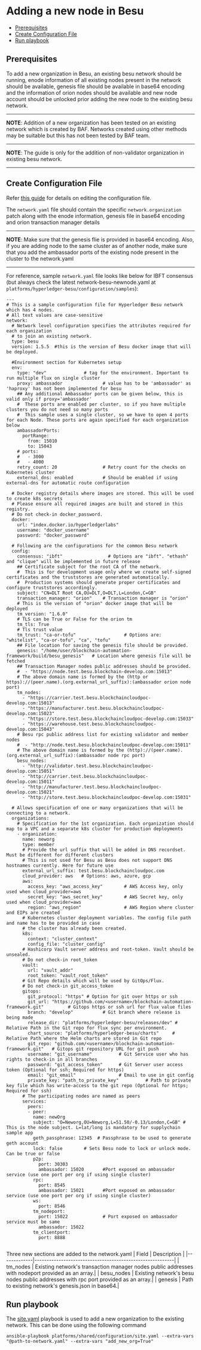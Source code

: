 <a name = "adding-new-org-to-existing-network-in-besu"></a>
# Adding a new node in Besu

  - [Prerequisites](#prerequisites)
  - [Create Configuration File](#create-configuration-file)
  - [Run playbook](#run-playbook)

<a name = "prerequisites"></a>
## Prerequisites
To add a new organization in Besu, an existing besu network should be running, enode information of all existing nodes present in the network should be available, genesis file should be available in base64 encoding and the information of orion nodes should be available and new node account should be unlocked prior adding the new node to the existing besu network. 

---
**NOTE**: Addition of a new organization has been tested on an existing network which is created by BAF. Networks created using other methods may be suitable but this has not been tested by BAF team.

---

**NOTE**: The guide is only for the addition of non-validator organization in existing besu network.

---

<a name = "create_config_file"></a>
## Create Configuration File

Refer [this guide](./besu_networkyaml.md) for details on editing the configuration file.

The `network.yaml` file should contain the specific `network.organization` patch along with the enode information, genesis file in base64 encoding and orion transaction manager details

---
**NOTE**: Make sure that the genesis flie is provided in base64 encoding. Also, if you are adding node to the same cluster as of another node, make sure that you add the ambassador ports of the existing node present in the cluster to the network.yaml

---
For reference, sample `network.yaml` file looks like below for IBFT consensus (but always check the latest network-besu-newnode.yaml at `platforms/hyperledger-besu/configuration/samples`):

```
---
# This is a sample configuration file for Hyperledger Besu network which has 4 nodes.
# All text values are case-sensitive
network:
  # Network level configuration specifies the attributes required for each organization
  # to join an existing network.
  type: besu
  version: 1.5.5  #this is the version of Besu docker image that will be deployed.

  #Environment section for Kubernetes setup
  env:
    type: "dev"              # tag for the environment. Important to run multiple flux on single cluster
    proxy: ambassador               # value has to be 'ambassador' as 'haproxy' has not been implemented for besu
    ## Any additional Ambassador ports can be given below, this is valid only if proxy='ambassador'
    #  These ports are enabled per cluster, so if you have multiple clusters you do not need so many ports
    #  This sample uses a single cluster, so we have to open 4 ports for each Node. These ports are again specified for each organization below
    ambassadorPorts:
      portRange: 
        from: 15010 
        to: 15043
    # ports: 
    #   - 3000
    #   - 4000  
    retry_count: 20                 # Retry count for the checks on Kubernetes cluster
    external_dns: enabled           # Should be enabled if using external-dns for automatic route configuration
  
  # Docker registry details where images are stored. This will be used to create k8s secrets
  # Please ensure all required images are built and stored in this registry. 
  # Do not check-in docker_password.
  docker:
    url: "index.docker.io/hyperledgerlabs"
    username: "docker_username"
    password: "docker_password"
  
  # Following are the configurations for the common Besu network
  config:    
    consensus: "ibft"                 # Options are "ibft". "ethash" and "clique" will be implemented in future release
    ## Certificate subject for the root CA of the network. 
    #  This is for development usage only where we create self-signed certificates and the truststores are generated automatically.
    #  Production systems should generate proper certificates and configure truststores accordingly.
    subject: "CN=DLT Root CA,OU=DLT,O=DLT,L=London,C=GB"
    transaction_manager: "orion"    # Transaction manager is "orion"
    # This is the version of "orion" docker image that will be deployed
    tm_version: "1.6.0"               
    # TLS can be True or False for the orion tm
    tm_tls: True
    # Tls trust value
    tm_trust: "ca-or-tofu"                  # Options are: "whitelist", "ca-or-tofu", "ca", "tofu"
    ## File location for saving the genesis file should be provided.
    genesis: "/home/user/blockchain-automation-framework/build/besu_genesis"   # Location where genesis file will be fetched
    ## Transaction Manager nodes public addresses should be provided.
    #  - "https://node.test.besu.blockchain-develop.com:15013"
    # The above domain name is formed by the (http or https)://(peer.name).(org.external_url_suffix):(ambassador orion node port)
    tm_nodes: 
      - "https://carrier.test.besu.blockchaincloudpoc-develop.com:15013"
      - "https://manufacturer.test.besu.blockchaincloudpoc-develop.com:15023"
      - "https://store.test.besu.blockchaincloudpoc-develop.com:15033"
      - "https://warehouse.test.besu.blockchaincloudpoc-develop.com:15043"
    # Besu rpc public address list for existing validator and member nodes 
    #  - "http://node.test.besu.blockchaincloudpoc-develop.com:15011"
    # The above domain name is formed by the (http)://(peer.name).(org.external_url_suffix):(ambassador node rpc port)
    besu_nodes:
      - "http://validator.test.besu.blockchaincloudpoc-develop.com:15051"
      - "http://carrier.test.besu.blockchaincloudpoc-develop.com:15011"
      - "http://manufacturer.test.besu.blockchaincloudpoc-develop.com:15021"
      - "http://store.test.besu.blockchaincloudpoc-develop.com:15031"
  
  # Allows specification of one or many organizations that will be connecting to a network.
  organizations:
    # Specification for the 1st organization. Each organization should map to a VPC and a separate k8s cluster for production deployments
    - organization:
      name: neworg
      type: member
      # Provide the url suffix that will be added in DNS recordset. Must be different for different clusters
      # This is not used for Besu as Besu does not support DNS hostnames currently. Here for future use
      external_url_suffix: test.besu.blockchaincloudpoc.com
      cloud_provider: aws   # Options: aws, azure, gcp
      aws:
        access_key: "aws_access_key"        # AWS Access key, only used when cloud_provider=aws
        secret_key: "aws_secret_key"        # AWS Secret key, only used when cloud_provider=aws
        region: "aws_region"                # AWS Region where cluster and EIPs are created
      # Kubernetes cluster deployment variables. The config file path and name has to be provided in case
      # the cluster has already been created.
      k8s:
        context: "cluster_context"
        config_file: "cluster_config"
      # Hashicorp Vault server address and root-token. Vault should be unsealed.
      # Do not check-in root_token
      vault:
        url: "vault_addr"
        root_token: "vault_root_token"
      # Git Repo details which will be used by GitOps/Flux.
      # Do not check-in git_access_token
      gitops:
        git_protocol: "https" # Option for git over https or ssh
        git_url: "https://github.com/<username>/blockchain-automation-framework.git"         # Gitops https or ssh url for flux value files 
        branch: "develop"           # Git branch where release is being made
        release_dir: "platforms/hyperledger-besu/releases/dev" # Relative Path in the Git repo for flux sync per environment. 
        chart_source: "platforms/hyperledger-besu/charts"     # Relative Path where the Helm charts are stored in Git repo
        git_repo: "github.com/<username>/blockchain-automation-framework.git"   # Gitops git repository URL for git push 
        username: "git_username"          # Git Service user who has rights to check-in in all branches
        password: "git_access_token"      # Git Server user access token (Optional for ssh; Required for https)
        email: "git_email"                # Email to use in git config
        private_key: "path_to_private_key"          # Path to private key file which has write-access to the git repo (Optional for https; Required for ssh)
      # The participating nodes are named as peers
      services:
        peers:
        - peer:
          name: newOrg
          subject: "O=Neworg,OU=Neworg,L=51.50/-0.13/London,C=GB" # This is the node subject. L=lat/long is mandatory for supplychain sample app
          geth_passphrase: 12345  # Passphrase to be used to generate geth account
          lock: false        # Sets Besu node to lock or unlock mode. Can be true or false
          p2p:
            port: 30303
            ambassador: 15020       #Port exposed on ambassador service (use one port per org if using single cluster)
          rpc:
            port: 8545
            ambassador: 15021       #Port exposed on ambassador service (use one port per org if using single cluster)
          ws:
            port: 8546
          tm_nodeport:
            port: 15022             # Port exposed on ambassador service must be same
            ambassador: 15022    
          tm_clientport:
            port: 8888 
           

```
Three new sections are added to the network.yaml
| Field       | Description                                              |
|-------------|----------------------------------------------------------|
| tm_nodes | Existing network's transaction manager nodes public addresses with nodeport provided as an array.|
| besu_nodes | Existing network's besu nodes public addresses with rpc port provided as an array.|
| genesis | Path to existing network's genesis.json in base64.|


<a name = "run_network"></a>
## Run playbook

The [site.yaml](https://github.com/hyperledger-labs/blockchain-automation-framework/tree/master/platforms/shared/configuration/site.yaml) playbook is used to add a new organization to the existing network. This can be done using the following command

```
ansible-playbook platforms/shared/configuration/site.yaml --extra-vars "@path-to-network.yaml" --extra-vars "add_new_org=True"
```


